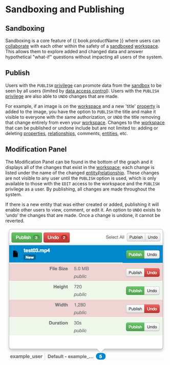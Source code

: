# Sandboxing and Publishing

## Sandboxing
Sandboxing is a core feature of {{ book.productName }} where users can [collaborate](collaboration.md) with each other within the
safety of a [sandboxed](sandboxing-and-publishing.md) [workspace](workspaces.md). This allows them to explore added and
changed data and answer hypothetical "what-if" questions without impacting all users of the system.


## Publish
Users with the `PUBLISH` [privilege](application-privileges.md) can promote data from the [sandbox](sandboxing-and-publishing.md)
to be seen by all users (limited by [data access control](data-access-control.md)). Users with the `PUBLISH`
[privilege](application-privileges.md) are also able to `UNDO` changes that are made.

For example, if an image is on the
[workspace](workspaces.md) and a new 'title' [property](properties.md) is added to the image, you have the option to
`PUBLISH` the title and make it visible to everyone with the same authorization, or `UNDO` the title removing that change
entirely from even your [workspace](workspaces.md). Changes to the [workspace](workspaces.md) that can be published or
undone include but are not limited to: adding or deleting [properties](properties.md), [relationships](edges.md), comments,
[entities](vertices.md), etc.


## Modification Panel
The Modification Panel can be found in the bottom of the graph and it displays all of the changes that exist in the
[workspace](workspaces.md); each change is listed under the name of the changed [entity](vertices.md)**/**[relationship](edges.md).
These changes are not visible to any user until the `PUBLISH` option is used, which is only available to those with the
`EDIT` access to the workspace and the `PUBLISH` privilege as a user. By publishing, all changes are made throughout
the system.

If there is a new entity that was either created or added, publishing it will enable other users to view, comment, or edit it.
An option to `UNDO` exists to ‘undo’ the changes that are
made. Once a change is undone, it cannot be reverted.

<img src = images/diff-panel.png width="500">
